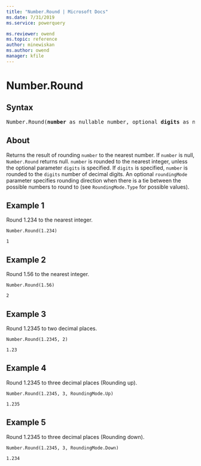 ```yaml
---
title: "Number.Round | Microsoft Docs"
ms.date: 7/31/2019
ms.service: powerquery

ms.reviewer: owend
ms.topic: reference
author: minewiskan
ms.author: owend
manager: kfile
---
```

# Number.Round

## Syntax

<pre>
Number.Round(<b>number</b> as nullable number, optional <b>digits</b> as nullable number, optional <b>roundingMode</b> as nullable number) as nullable number
</pre>
  
## About  
Returns the result of rounding `number` to the nearest number. If `number` is null, `Number.Round` returns null. `number` is rounded to the nearest integer, unless the optional parameter `digits` is specified. If `digits` is specified, `number` is rounded to the `digits` number of decimal digits. An optional `roundingMode` parameter specifies rounding direction when there is a tie between the possible numbers to round to (see `RoundingMode.Type` for possible values).

## Example 1
Round 1.234 to the nearest integer.

```powerquery-m
Number.Round(1.234)
```

`1`

## Example 2
Round 1.56 to the nearest integer.

```powerquery-m
Number.Round(1.56)
```

`2`

## Example 3
Round 1.2345 to two decimal places.

```powerquery-m
Number.Round(1.2345, 2)
```

`1.23`

## Example 4
Round 1.2345 to three decimal places (Rounding up).

```powerquery-m
Number.Round(1.2345, 3, RoundingMode.Up)
```

`1.235`

## Example 5
Round 1.2345 to three decimal places (Rounding down).

```powerquery-m
Number.Round(1.2345, 3, RoundingMode.Down)
```

`1.234`
